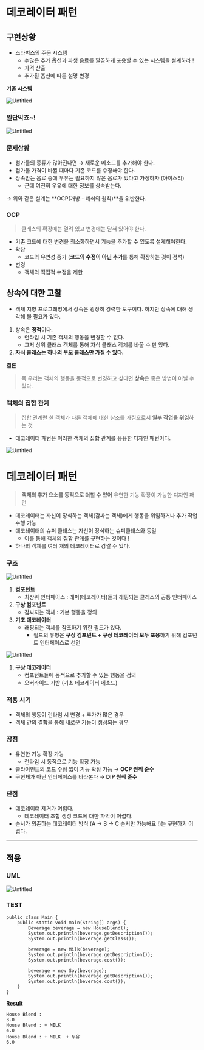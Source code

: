 # 데코레이터 패턴

## 구현상황

- 스타벅스의 주문 시스템
    - 수많은 추가 옵션과 파생 음료를 깔끔하게 포용할 수 있는 시스템을 설계하라 !
    - 가격 산출
    - 추가된 옵션에 따른 설명 변경

**기존 시스템**

![Untitled](https://user-images.githubusercontent.com/84346055/284273739-a2ddf291-0d43-4915-be3d-b968e59a36a5.png)

### 일단박죠~!

![Untitled](https://user-images.githubusercontent.com/84346055/284273767-aca35135-0e95-4478-98e8-bafe28eebf58.png)

### 문제상황

- 첨가물의 종류가 많아진다면 → 새로운 메소드를 추가해야 한다.
- 첨가물 가격이 바뀔 때마다 기존 코드를 수정해야 한다.
- 상속받는 음료 중에 우유는 필요하지 않은 음료가 있다고 가정하자 (아이스티)
    - 근데 여전히 우유에 대한 정보를 상속받는다.

→ 위와 같은 설계는 **OCP(개방 - 폐쇠의 원칙)**을 위반한다.

### OCP

> 클래스의 확장에는 열려 있고 변경에는 닫혀 있어야 한다.
>
- 기존 코드에 대한 변경을 최소화하면서 기능을 추가할 수 있도록 설계해야한다.
- 확장
    - 코드의 유연성 증가 (**코드의 수정이 아닌 추가**를 통해 확장하는 것이 정석)
- 변경
    - 객체의 직접적 수정을 제한

## 상속에 대한 고찰

- 객체 지향 프로그래밍에서 상속은 굉장히 강력한 도구이다. 하지만 상속에 대해 생각해 볼 필요가 있다.
1. 상속은 **정적**이다.
    - 런타임 시 기존 객체의 행동을 변경할 수 없다.
    - 그저 상위 클래스 객체를 통해 자식 클래스 객체를 바꿀 수  만 있다.
2. **자식 클래스는 하나의 부모 클래스만 가질 수 있다.**

**결론**

> 즉 우리는 객체의 행동을 동적으로 변경하고 싶다면 **상속**은 좋은 방법이 아닐 수 있다.
>

### 객체의 집합 관계

> 집합 관계란 한 객체가 다른 객체에 대한 참조를 가짐으로서 **일부 작업을 위임**하는 것
>
- 데코레이터 패턴은 이러한 객체의 집합 관계를 응용한 디자인 패턴이다.

![Untitled](https://user-images.githubusercontent.com/84346055/284273772-ee3cc7e8-7eaa-46ec-8834-08956a387d9e.png)

# 데코레이터 패턴

> **객체의 추가 요소를 동적으로 더할 수 있어** 유연한 기능 확장이 가능한 디자인 패턴
>
- 데코레이터는 자신이 장식하는 객체(감싸는 객체)에게 행동을 위임하거나 추가 작업 수행 가능
- 데코레이터의 슈퍼 클래스는 자신이 장식하는 슈퍼클래스와 동일
    - 이를 통해 객체의 집합 관계를 구현하는 것이다 !
- 하나의 객체를 여러 개의 데코레이터로 감쌀 수 있다.

### 구조

![Untitled](https://user-images.githubusercontent.com/84346055/284273774-3db27215-cd65-446c-ba02-9585e92b930a.png)

1. **컴포턴트**
    - 최상위 인터페이스 : 래퍼(데코레이터)들과 래핑되는 클래스의 공통 인터페이스
2. **구상 컴포넌트**
    - 감싸지는 객체 : 기본 행동을 정의
3. **기초 데코레이터**
    - 래핑되는 객체를 참조하기 위한 필드가 있다.
        - 필드의 유형은 **구상 컴포넌트 + 구상 데코레이터 모두 포용**하기 위해 컴포넌트 인터페이스로 선언

![Untitled](https://user-images.githubusercontent.com/84346055/284273778-fd1f3386-6403-4f9f-b4d6-a5fed6710b5d.png)

1. **구상 데코레이터**
    - 컴포턴트들에 동적으로 추가할 수 있는 행동을 정의
    - 오버라이드 기반 (기초 데코레이터 메소드)

### 적용 시기

- 객체의 행동이 런타임 시 변경 + 추가가 많은 경우
- 객체 간의 결합을 통해 새로운 기능이 생성되는 경우

### 장점

- 유연한 기능 확장 가능
    - 런타임 시 동적으로 기능 확장 가능
- 클라이언트의 코드 수정 없이 기능 확장 가능 → **OCP 원칙 준수**
- 구현체가 아닌 인터페이스를 바라본다 → **DIP 원칙 준수**

### 단점

- 데코레이터 제거가 어렵다.
    - 데코레이터 조합 생성 코드에 대한 파악이 어렵다.
- 순서가 의존하는 데코레이터 방식 (A → B → C 순서만 가능해요 !)는 구현하기 어렵다.

---

## 적용

### UML

![Untitled](https://user-images.githubusercontent.com/84346055/284273783-715a47ae-d4fa-4a28-b9dd-57644f6ba120.png)

### TEST

```
public class Main {
    public static void main(String[] args) {
        Beverage beverage = new HouseBlend();
        System.out.println(beverage.getDescription());
        System.out.println(beverage.getClass());

        beverage = new Milk(beverage);
        System.out.println(beverage.getDescription());
        System.out.println(beverage.cost());

        beverage = new Soy(beverage);
        System.out.println(beverage.getDescription());
        System.out.println(beverage.cost());
    }
}
```

**Result**

```
House Blend :
3.0
House Blend : + MILK 
4.0
House Blend : + MILK  + 두유 
6.0
```
